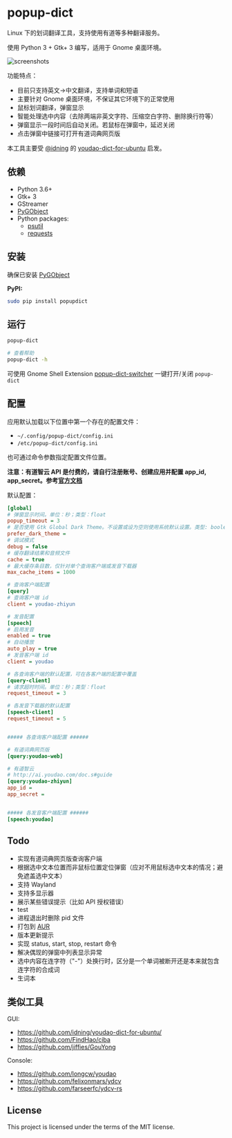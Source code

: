 # popup-dict

Linux 下的划词翻译工具，支持使用有道等多种翻译服务。

使用 Python 3 + Gtk+ 3 编写，适用于 Gnome 桌面环境。

![screenshots](./screenshots/popup.png)

功能特点：

* 目前只支持英文->中文翻译，支持单词和短语
* 主要针对 Gnome 桌面环境，不保证其它环境下的正常使用
* 鼠标划词翻译，弹窗显示
* 智能处理选中内容（去除两端非英文字符、压缩空白字符、删除换行符等）
* 弹窗显示一段时间后自动关闭。若鼠标在弹窗中，延迟关闭
* 点击弹窗中链接可打开有道词典网页版

本工具主要受 [@idning](https://github.com/idning/) 的 [youdao-dict-for-ubuntu](https://github.com/idning/youdao-dict-for-ubuntu/) 启发。

## 依赖

* Python 3.6+
* Gtk+ 3
* GStreamer
* [PyGObject](https://pygobject.readthedocs.io/en/latest/)
* Python packages:
    * [psutil](https://github.com/giampaolo/psutil)
    * [requests](https://github.com/requests/requests/)

## 安装

确保已安装 [PyGObject](https://pygobject.readthedocs.io/en/latest/getting_started.html)

__PyPI:__

```bash
sudo pip install popupdict
```

## 运行

```bash
popup-dict

# 查看帮助
popup-dict -h
```

可使用 Gnome Shell Extension [popup-dict-switcher](https://github.com/bianjp/popup-dict-switcher) 一键打开/关闭 `popup-dict`

## 配置

应用默认加载以下位置中第一个存在的配置文件：

* `~/.config/popup-dict/config.ini`
* `/etc/popup-dict/config.ini`

也可通过命令参数指定配置文件位置。

__注意：有道智云 API 是付费的，请自行注册账号、创建应用并配置 app_id, app_secret。参考[官方文档](http://ai.youdao.com/doc.s#guide)__

默认配置：

```ini
[global]
# 弹窗显示时间。单位：秒；类型：float
popup_timeout = 3
# 是否使用 Gtk Global Dark Theme。不设置或设为空则使用系统默认设置。类型: boolean
prefer_dark_theme =
# 调试模式
debug = false
# 缓存翻译结果和音频文件
cache = true
# 最大缓存条目数，仅针对单个查询客户端或发音下载器
max_cache_items = 1000

# 查询客户端配置
[query]
# 查询客户端 id
client = youdao-zhiyun

# 发音配置
[speech]
# 启用发音
enabled = true
# 自动播放
auto_play = true
# 发音客户端 id
client = youdao

# 各查询客户端的默认配置，可在各客户端的配置中覆盖
[query-client]
# 请求超时时间。单位：秒；类型：float
request_timeout = 3

# 各发音下载器的默认配置
[speech-client]
request_timeout = 5


##### 各查询客户端配置 ######

# 有道词典网页版
[query:youdao-web]

# 有道智云
# http://ai.youdao.com/doc.s#guide
[query:youdao-zhiyun]
app_id =
app_secret =


##### 各发音客户端配置 ######
[speech:youdao]
```

## Todo

* 实现有道词典网页版查询客户端
* 根据选中文本位置而非鼠标位置定位弹窗（应对不用鼠标选中文本的情况；避免遮盖选中文本）
* 支持 Wayland
* 支持多显示器
* 展示某些错误提示（比如 API 授权错误）
* test
* 进程退出时删除 pid 文件
* 打包到 [AUR](https://aur.archlinux.org/)
* 版本更新提示
* 实现 status, start, stop, restart 命令
* 解决偶现的弹窗中列表显示异常
* 选中内容在连字符（"-"）处换行时，区分是一个单词被断开还是本来就包含连字符的合成词
* 生词本

## 类似工具

GUI:

* https://github.com/idning/youdao-dict-for-ubuntu/
* https://github.com/FindHao/ciba
* https://github.com/jiffies/GouYong

Console:

* https://github.com/longcw/youdao
* https://github.com/felixonmars/ydcv
* https://github.com/farseerfc/ydcv-rs

## License

This project is licensed under the terms of the MIT license.
